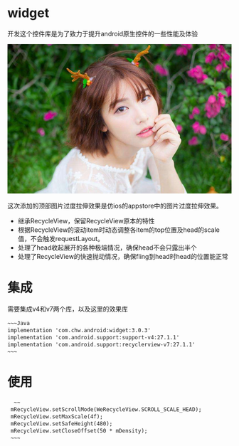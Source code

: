 # widget
开发这个控件库是为了致力于提升android原生控件的一些性能及体验

![](pic.jpg 'pic')


这次添加的顶部图片过度拉伸效果是仿ios的appstore中的图片过度拉伸效果。

* 继承RecycleView，保留RecycleView原本的特性<br>
* 根据RecycleView的滚动item时动态调整各item的top位置及head的scale值，不会触发requestLayout。<br>
* 处理了head收起展开的各种极端情况，确保head不会只露出半个<br>
* 处理了RecycleView的快速抛动情况，确保fling到head时head的位置能正常<br>



# 集成
需要集成v4和v7两个库，以及这里的效果库
   
    ~~~Java
    implementation 'com.chw.android:widget:3.0.3'
    implementation 'com.android.support:support-v4:27.1.1'
    implementation 'com.android.support:recyclerview-v7:27.1.1'
    ~~~
    
 #    使用
      
      ~~
     mRecycleView.setScrollMode(WeRecycleView.SCROLL_SCALE_HEAD);
     mRecycleView.setMaxScale(4f);
     mRecycleView.setSafeHeight(480);
     mRecycleView.setCloseOffset(50 * mDensity);
     ~~~
     
